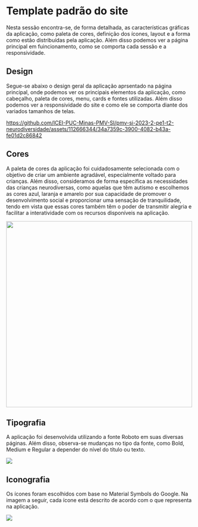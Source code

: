 # Template padrão do site

Nesta sessão encontra-se, de forma detalhada, as características gráficas da aplicação, como paleta de cores, definição dos ícones, layout e a forma como estão distribuídas pela aplicação. Além disso podemos ver a página principal em fuincionamento, como se comporta cada sessão e a responsividade.

<!--
O template padrão encontra-se no arquivo index.html dentro do diretório XXXX 

A imagem da logo encontra-se no diretório XXXX

O arquivo style.css encontra-se no diretório XXXX 

<img width="1511" alt="template_padrao2" src="https://github.com/ICEI-PUC-Minas-PMV-SI/pmv-si-2023-2-pe1-t2-neurodiversidade/assets/99815953/9ac7dd7c-768f-4a37-a26b-c789165b5601">
-->



## Design

Segue-se abaixo o design geral da aplicação aprsentado na página principal, onde podemos ver os principais elementos da aplicação, como cabeçalho, paleta de cores, menu, cards e fontes utilizadas. Além disso podemos ver a responsividade do site e como ele se comporta diante dos variados tamanhos de telas.



https://github.com/ICEI-PUC-Minas-PMV-SI/pmv-si-2023-2-pe1-t2-neurodiversidade/assets/112666344/34a7359c-3900-4082-b43a-fe01d2c86842


## Cores

A paleta de cores da aplicação foi cuidadosamente selecionada com o objetivo de criar um ambiente agradável, especialmente voltado para crianças. Além disso, consideramos de forma específica as necessidades das crianças neurodiversas, como aquelas que têm autismo e escolhemos as cores azul, laranja e amarelo por sua capacidade de promover o desenvolvimento social e proporcionar uma sensação de tranquilidade, tendo em vista que essas cores também têm o poder de transmitir alegria e facilitar a interatividade com os recursos disponíveis na aplicação. 

<div>
<img src="https://github.com/ICEI-PUC-Minas-PMV-SI/pmv-si-2023-2-pe1-t2-neurodiversidade/assets/112666344/7978f89b-2dec-4f61-a181-35740e5eee08" width=500>
</div>


<!--
Site referência para tomada de desição na escolha das cores: 
- [A importancia das cores para o autista](https://blog.rhemaeducacao.com.br/a-importancia-das-cores-para-o-autista/)
- [Cores frias e quentes](https://www.todamateria.com.br/cores-frias/)

Link para auxiliar na construção de paletas de cores: 
- [Adobe Color](https://color.adobe.com/pt/create/color-wheel).
-->

## Tipografia

A aplicação foi desenvolvida utilizando a fonte Roboto em suas diversas páginas. Além disso, observa-se mudanças no tipo da fonte, como Bold, Medium e Regular a depender do nível do título ou texto.

<img src="https://github.com/ICEI-PUC-Minas-PMV-SI/pmv-si-2023-2-pe1-t2-neurodiversidade/assets/112666344/73b334e9-1bcc-436f-b954-fe70fa7482e9">

## Iconografia

Os ícones foram escolhidos com base no Material Symbols do Google. Na imagem a seguir, cada ícone está descrito de acordo com o que representa na aplicação.

<img src="https://github.com/ICEI-PUC-Minas-PMV-SI/pmv-si-2023-2-pe1-t2-neurodiversidade/assets/112666344/4e683078-21db-425b-af13-ba9bab646b98" >


<!--
> **Links Úteis**:
>
> -  [Como criar um guia de estilo de design da Web](https://edrodrigues.com.br/blog/como-criar-um-guia-de-estilo-de-design-da-web/#)
> - [CSS Website Layout (W3Schools)](https://www.w3schools.com/css/css_website_layout.asp)
> - [Website Page Layouts](http://www.cellbiol.com/bioinformatics_web_development/chapter-3-your-first-web-page-learning-html-and-css/website-page-layouts/)
> - [Perfect Liquid Layout](https://matthewjamestaylor.com/perfect-liquid-layouts)
> - [How and Why Icons Improve Your Web Design](https://usabilla.com/blog/how-and-why-icons-improve-you-web-design/)
-->

